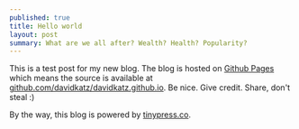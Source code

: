 ```yaml
---
published: true
title: Hello world
layout: post
summary: What are we all after? Wealth? Health? Popularity?
---
```

This is a test post for my new blog. The blog is hosted on [Github Pages](http://pages.github.com/) which means the source is available at [github.com/davidkatz/davidkatz.github.io](http://github.com/davidkatz/davidkatz.github.io). Be nice. Give credit. Share, don't steal :)

By the way, this blog is powered by [tinypress.co](https://tinypress.co).